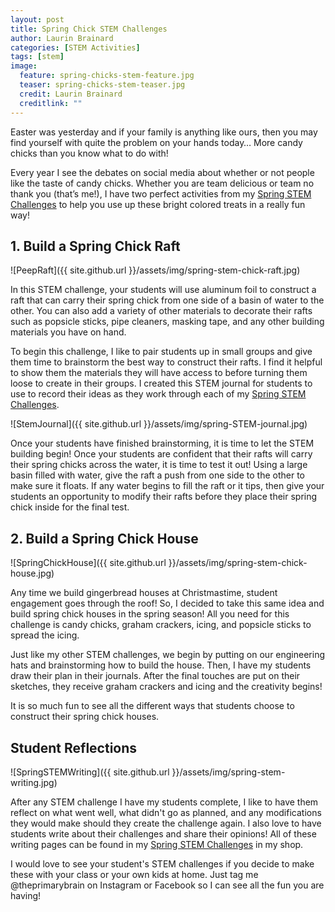 ```yaml
---
layout: post
title: Spring Chick STEM Challenges
author: Laurin Brainard
categories: [STEM Activities]
tags: [stem]
image:
  feature: spring-chicks-stem-feature.jpg
  teaser: spring-chicks-stem-teaser.jpg
  credit: Laurin Brainard
  creditlink: ""
---
```

Easter was yesterday and if your family is anything like ours, then you may find yourself with quite the problem on your hands today… More candy chicks than you know what to do with! 

Every year I see the debates on social media about whether or not people like the taste of candy chicks. Whether you are team delicious or team no thank you (that’s me!), I have two perfect activities from my [Spring STEM Challenges](https://www.teacherspayteachers.com/Product/Spring-STEM-Challenges-Writing-Activities-9257591?utm_source=PB%20Blog&utm_campaign=Spring%20STEM%20Challenges) to help you use up these bright colored treats in a really fun way!

## 1. Build a Spring Chick Raft

![PeepRaft]({{ site.github.url }}/assets/img/spring-stem-chick-raft.jpg)

In this STEM challenge, your students will use aluminum foil to construct a raft that can carry their spring chick from one side of a basin of water to the other. You can also add a variety of other materials to decorate their rafts such as popsicle sticks, pipe cleaners, masking tape, and any other building materials you have on hand.

To begin this challenge, I like to pair students up in small groups and give them time to brainstorm the best way to construct their rafts. I find it helpful to show them the materials they will have access to before turning them loose to create in their groups. I created this STEM journal for students to use to record their ideas as they work through each of my [Spring STEM Challenges](https://www.teacherspayteachers.com/Product/Spring-STEM-Challenges-Writing-Activities-9257591?utm_source=PB%20Blog&utm_campaign=Spring%20STEM%20Challenges).

![StemJournal]({{ site.github.url }}/assets/img/spring-STEM-journal.jpg)

Once your students have finished brainstorming, it is time to let the STEM building begin! Once your students are confident that their rafts will carry their spring chicks across the water, it is time to test it out! Using a large basin filled with water, give the raft a push from one side to the other to make sure it floats. If any water begins to fill the raft or it tips, then give your students an opportunity to modify their rafts before they place their spring chick inside for the final test.

## 2. Build a Spring Chick House

![SpringChickHouse]({{ site.github.url }}/assets/img/spring-stem-chick-house.jpg)

Any time we build gingerbread houses at Christmastime, student engagement goes through the roof! So, I decided to take this same idea and build spring chick houses in the spring season! All you need for this challenge is candy chicks, graham crackers, icing, and popsicle sticks to spread the icing. 

Just like my other STEM challenges, we begin by putting on our engineering hats and brainstorming how to build the house. Then, I have my students draw their plan in their journals. After the final touches are put on their sketches, they receive graham crackers and icing and the creativity begins! 

It is so much fun to see all the different ways that students choose to construct their spring chick houses. 

## Student Reflections 

![SpringSTEMWriting]({{ site.github.url }}/assets/img/spring-stem-writing.jpg)

After any STEM challenge I have my students complete, I like to have them reflect on what went well, what didn't go as planned, and any modifications they would make should they create the challenge again. I also love to have students write about their challenges and share their opinions! All of these writing pages can be found in my [Spring STEM Challenges](https://www.teacherspayteachers.com/Product/Spring-STEM-Challenges-Writing-Activities-9257591?utm_source=PB%20Blog&utm_campaign=Spring%20STEM%20Challenges) in my shop. 

I would love to see your student's STEM challenges if you decide to make these with your class or your own kids at home. Just tag me @theprimarybrain on Instagram or Facebook so I can see all the fun you are having! 